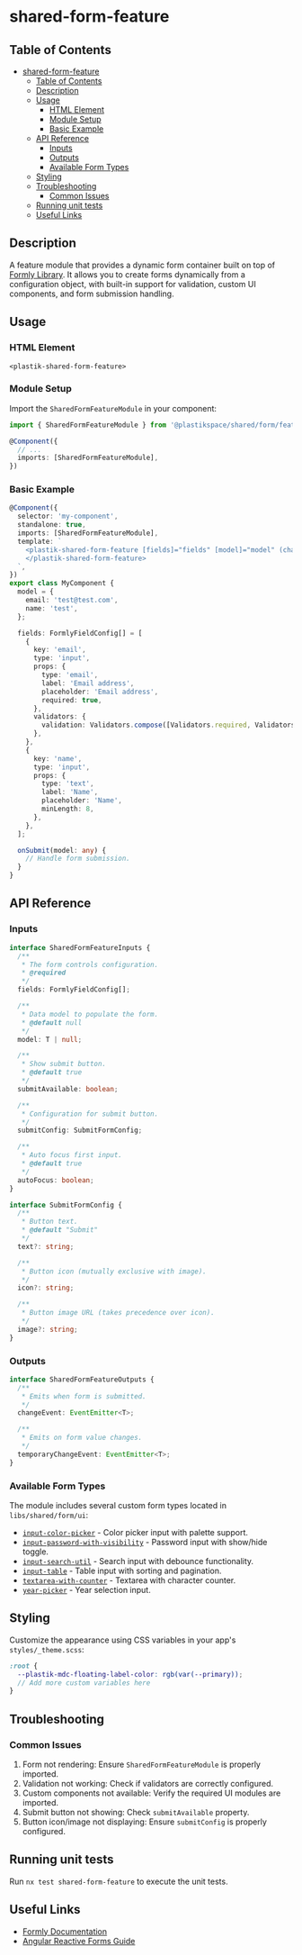 # shared-form-feature

## Table of Contents

- [shared-form-feature](#shared-form-feature)
  - [Table of Contents](#table-of-contents)
  - [Description](#description)
  - [Usage](#usage)
    - [HTML Element](#html-element)
    - [Module Setup](#module-setup)
    - [Basic Example](#basic-example)
  - [API Reference](#api-reference)
    - [Inputs](#inputs)
    - [Outputs](#outputs)
    - [Available Form Types](#available-form-types)
  - [Styling](#styling)
  - [Troubleshooting](#troubleshooting)
    - [Common Issues](#common-issues)
  - [Running unit tests](#running-unit-tests)
  - [Useful Links](#useful-links)

## Description

A feature module that provides a dynamic form container built on top of [Formly Library](https://formly.dev/).
It allows you to create forms dynamically from a configuration object, with built-in support for validation, custom UI components, and form submission handling.

## Usage

### HTML Element

`<plastik-shared-form-feature>`

### Module Setup

Import the `SharedFormFeatureModule` in your component:

```typescript
import { SharedFormFeatureModule } from '@plastikspace/shared/form/feature';

@Component({
  // ...
  imports: [SharedFormFeatureModule],
})
```

### Basic Example

```typescript
@Component({
  selector: 'my-component',
  standalone: true,
  imports: [SharedFormFeatureModule],
  template: `
    <plastik-shared-form-feature [fields]="fields" [model]="model" (changeEvent)="onSubmit($event)">
    </plastik-shared-form-feature>
  `,
})
export class MyComponent {
  model = {
    email: 'test@test.com',
    name: 'test',
  };

  fields: FormlyFieldConfig[] = [
    {
      key: 'email',
      type: 'input',
      props: {
        type: 'email',
        label: 'Email address',
        placeholder: 'Email address',
        required: true,
      },
      validators: {
        validation: Validators.compose([Validators.required, Validators.email]),
      },
    },
    {
      key: 'name',
      type: 'input',
      props: {
        type: 'text',
        label: 'Name',
        placeholder: 'Name',
        minLength: 8,
      },
    },
  ];

  onSubmit(model: any) {
    // Handle form submission.
  }
}
```

## API Reference

### Inputs

```typescript
interface SharedFormFeatureInputs {
  /**
   * The form controls configuration.
   * @required
   */
  fields: FormlyFieldConfig[];

  /**
   * Data model to populate the form.
   * @default null
   */
  model: T | null;

  /**
   * Show submit button.
   * @default true
   */
  submitAvailable: boolean;

  /**
   * Configuration for submit button.
   */
  submitConfig: SubmitFormConfig;

  /**
   * Auto focus first input.
   * @default true
   */
  autoFocus: boolean;
}

interface SubmitFormConfig {
  /**
   * Button text.
   * @default "Submit"
   */
  text?: string;

  /**
   * Button icon (mutually exclusive with image).
   */
  icon?: string;

  /**
   * Button image URL (takes precedence over icon).
   */
  image?: string;
}
```

### Outputs

```typescript
interface SharedFormFeatureOutputs {
  /**
   * Emits when form is submitted.
   */
  changeEvent: EventEmitter<T>;

  /**
   * Emits on form value changes.
   */
  temporaryChangeEvent: EventEmitter<T>;
}
```

### Available Form Types

The module includes several custom form types located in `libs/shared/form/ui`:

- [`input-color-picker`](../ui/input-color-picker/README.md) - Color picker input with palette support.
- [`input-password-with-visibility`](../ui/input-password-with-visibility/README.md) - Password input with show/hide toggle.
- [`input-search-util`](../ui/input-search-util/README.md) - Search input with debounce functionality.
- [`input-table`](../ui/table/README.md) - Table input with sorting and pagination.
- [`textarea-with-counter`](../ui/textarea-with-counter/README.md) - Textarea with character counter.
- [`year-picker`](../ui/year-picker/README.md) - Year selection input.

## Styling

Customize the appearance using CSS variables in your app's `styles/_theme.scss`:

```scss
:root {
  --plastik-mdc-floating-label-color: rgb(var(--primary));
  // Add more custom variables here
}
```

## Troubleshooting

### Common Issues

1. Form not rendering: Ensure `SharedFormFeatureModule` is properly imported.
2. Validation not working: Check if validators are correctly configured.
3. Custom components not available: Verify the required UI modules are imported.
4. Submit button not showing: Check `submitAvailable` property.
5. Button icon/image not displaying: Ensure `submitConfig` is properly configured.

## Running unit tests

Run `nx test shared-form-feature` to execute the unit tests.

## Useful Links

- [Formly Documentation](https://formly.dev/)
- [Angular Reactive Forms Guide](https://angular.io/guide/reactive-forms)
